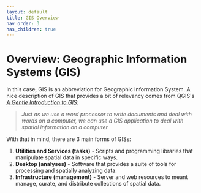 ```yaml
---
layout: default
title: GIS Overview
nav_order: 3
has_children: true
---
```


# Overview: Geographic Information Systems (GIS)

In this case, GIS is an abbreviation for Geographic Information System. A nice description of GIS that provides a bit of relevancy comes from QGIS's [*A Gentle Introduction to GIS*](https://docs.qgis.org/3.10/en/docs/gentle_gis_introduction/introducing_gis.html):

  >*Just as we use a word processor to write documents and deal with words on a computer, we can use a GIS application to deal with spatial information on a computer*

With that in mind, there are 3 main forms of GISs:
1. **Utilities and Services (tasks)** - Scripts and programming libraries that manipulate spatial data in specific ways.
2. **Desktop (analyses)** - Software that provides a suite of tools for processing and spatially analyzing data.
3. **Infrastructure (management)** - Server and web resources to meant manage, curate, and distribute collections of spatial data.
